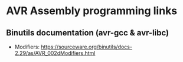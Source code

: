 # AVR Assembly programming links

## Binutils documentation (avr-gcc & avr-libc)

- Modifiers: <https://sourceware.org/binutils/docs-2.29/as/AVR_002dModifiers.html>
